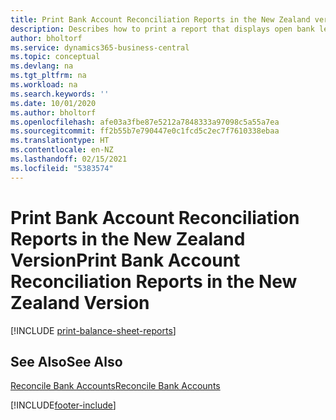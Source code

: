 ```yaml
---
title: Print Bank Account Reconciliation Reports in the New Zealand version
description: Describes how to print a report that displays open bank ledger entries as unpresented cheques or unrecorded deposits in the New Zealand version.
author: bholtorf
ms.service: dynamics365-business-central
ms.topic: conceptual
ms.devlang: na
ms.tgt_pltfrm: na
ms.workload: na
ms.search.keywords: ''
ms.date: 10/01/2020
ms.author: bholtorf
ms.openlocfilehash: afe03a3fbe87e5212a7848333a97098c5a55a7ea
ms.sourcegitcommit: ff2b55b7e790447e0c1fcd5c2ec7f7610338ebaa
ms.translationtype: HT
ms.contentlocale: en-NZ
ms.lasthandoff: 02/15/2021
ms.locfileid: "5383574"
---
```

# <a name="print-bank-account-reconciliation-reports-in-the-new-zealand-version"></a><span data-ttu-id="82800-103">Print Bank Account Reconciliation Reports in the New Zealand Version</span><span class="sxs-lookup"><span data-stu-id="82800-103">Print Bank Account Reconciliation Reports in the New Zealand Version</span></span>

[!INCLUDE [print-balance-sheet-reports](../includes/AUNZ/print-balance-sheet-reports.md)]

## <a name="see-also"></a><span data-ttu-id="82800-104">See Also</span><span class="sxs-lookup"><span data-stu-id="82800-104">See Also</span></span>

[<span data-ttu-id="82800-105">Reconcile Bank Accounts</span><span class="sxs-lookup"><span data-stu-id="82800-105">Reconcile Bank Accounts</span></span>](../../bank-how-reconcile-bank-accounts-separately.md)


[!INCLUDE[footer-include](../../includes/footer-banner.md)]